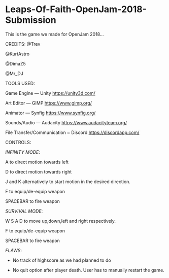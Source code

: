 # Leaps-Of-Faith-OpenJam-2018-Submission
This is the game we made for OpenJam 2018...

CREDITS:
@Trev

@KurtAstro

@DimaZ5

@Mr_DJ

TOOLS USED:

Game Engine   —   Unity     https://unity3d.com/

Art Editor    —   GIMP      https://www.gimp.org/

Animator      —   Synfig    https://www.synfig.org/

Sounds/Audio  —   Audacity  https://www.audacityteam.org/

File Transfer/Communication ~ Discord  https://discordapp.com/

CONTROLS:

_INFINITY MODE_:

A to direct motion towards left

D to direct motion towards right

J and K alternatively to start motion in the desired direction.

F to equip/de-equip weapon

SPACEBAR to fire weapon



_SURVIVAL MODE_:

W S A D to move up,down,left and right respectively.

F to equip/de-equip weapon

SPACEBAR to fire weapon



_FLAWS_:

* No track of highscore as we had planned to do

* No quit option after player death. User has to manually restart the game.
